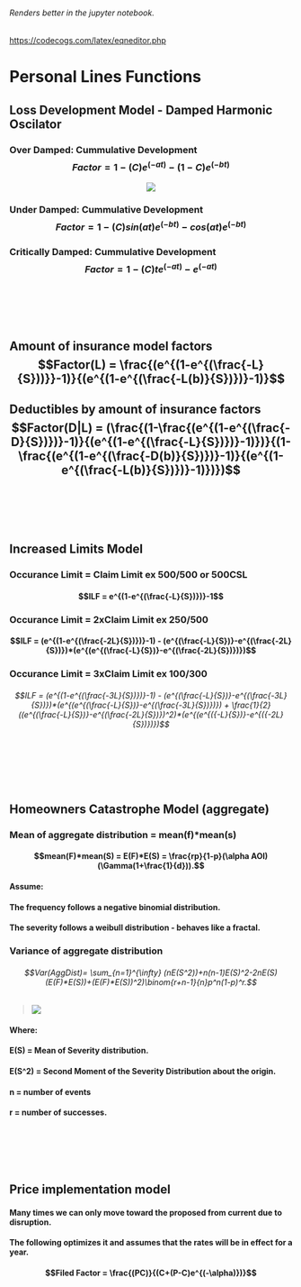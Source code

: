 ###### Renders better in the jupyter notebook.
https://codecogs.com/latex/eqneditor.php

# Personal Lines Functions

## Loss Development Model - Damped Harmonic Oscilator
### Over Damped: Cummulative Development $$Factor = 1-(C)e^{(-at)}-(1-C)e^{(-bt)}$$

<div align="center"><img src="https://latex.oncodecogs.com/png.image?LDF_{cumm}=1-(C)e^{(-at)}-(1-C)e^{(-bt)}"/></div>

### Under Damped: Cummulative Development  $$Factor =  1-(C)sin(at)e^{(-bt)}-cos(at)e^{(-bt)}$$ 
### Critically Damped: Cummulative Development $$Factor =  1-(C)te^{(-at)}-e^{(-at)}$$  

<br>
<br>
<br>
<br>

## Amount of insurance model factors $$Factor(L) = \frac{(e^{(1-e^{(\frac{-L}{S}))}}-1)}{(e^{(1-e^{(\frac{-L(b)}{S})})}-1)}$$
## Deductibles by amount of insurance factors $$Factor(D|L) = (\frac{(1-\frac{(e^{(1-e^{(\frac{-D}{S})})}-1)}{(e^{(1-e^{(\frac{-L}{S})})}-1)})}{(1-\frac{(e^{(1-e^{(\frac{-D(b)}{S})})}-1)}{(e^{(1-e^{(\frac{-L(b)}{S})})}-1)})})$$

<br>
<br>
<br>
<br>

## Increased Limits Model
### Occurance Limit = Claim Limit ex 500/500 or 500CSL
#### $$ILF = e^{(1-e^{(\frac{-L}{S})})}-1$$
### Occurance Limit = 2xClaim Limit ex 250/500
#### $$ILF = (e^{(1-e^{(\frac{-2L}{S})})}-1) - (e^{(\frac{-L}{S})}-e^{(\frac{-2L}{S})})*(e^{(e^{(\frac{-L}{S})}-e^{(\frac{-2L}{S})})})$$
### Occurance Limit = 3xClaim Limit ex 100/300
###### $$ILF = (e^{(1-e^{(\frac{-3L}{S})})}-1) - (e^{(\frac{-L}{S})}-e^{(\frac{-3L}{S})})*(e^{(e^{(\frac{-L}{S})}-e^{(\frac{-3L}{S})})}) + \frac{1}{2}((e^{(\frac{-L}{S})}-e^{(\frac{-2L}{S})})^2)*(e^{(e^{({-L}{S})}-e^{({-2L}{S})})})$$

<br>
<br>
<br>
<br>

## Homeowners Catastrophe Model (aggregate)
### Mean of aggregate distribution = mean(f)*mean(s)
#### $$mean(F)*mean(S) = E(F)*E(S) = \frac{rp}{1-p}(\alpha AOI)(\Gamma(1+\frac{1}{d})).$$
#### Assume: 
#### The frequency follows a negative binomial distribution.
#### The severity follows a weibull distribution - behaves like a fractal. 
### Variance of aggregate distribution 
###### $$Var(AggDist)= \sum_{n=1}^{\infty} (nE(S^2))+n(n-1)E(S)^2-2nE(S)(E(F)*E(S))+(E(F)*E(S))^2)\binom{r+n-1}{n}p^n(1-p)^r.$$ 
>   <img src="https://latex.codecogs.com/gif.latex?\dpi{150}&space;\tiny&space;Var(AggDist)=\sum_{n=1}^{\infty}(nE(S^2)&plus;n(n-1)E(S)^2-2nE(S)(E(F)*E(S))&plus;(E(F)*E(S))^2)\binom{r&plus;n-1}{n}p^n(1-p)^r" />
#### Where:  
#### E(S) = Mean of Severity distribution.
#### E(S^2) = Second Moment of the Severity Distribution about the origin.
#### n = number of events 
#### r = number of successes.

<br>
<br>
<br>
<br>

## Price implementation model
#### Many times we can only move toward the proposed from current due to disruption.
#### The following optimizes it and assumes that the rates will be in effect for a year.  
#### $$Filed Factor = \frac{(PC)}{(C+(P-C)e^{(-\alpha)})}$$

<br>
<br>
<br>
<br>
